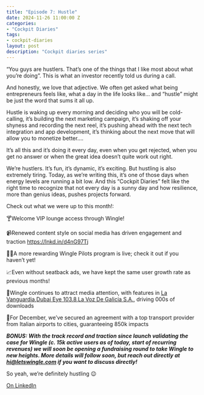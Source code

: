 ```yaml
---
title: "Episode 7: Hustle"
date: 2024-11-26 11:00:00 Z
categories:
- "Cockpit Diaries"
tags:
- cockpit-diaries
layout: post
description: "Cockpit diaries series"
---
```


“You guys are hustlers. That’s one of the things that I like most about what you’re doing”. This is what an investor recently told us during a call.

And honestly, we love that adjective. We often get asked what being entrepreneurs feels like, what a day in the life looks like… and “hustle” might be just the word that sums it all up.

Hustle is waking up every morning and deciding who you will be cold-calling, it’s building the next marketing campaign, it’s shaking off your shyness and recording the next reel, it’s pushing ahead with the next tech integration and app development, it’s thinking about the next move that will allow you to monetize better….

It’s all this and it’s doing it every day, even when you get rejected, when you get no answer or when the great idea doesn’t quite work out right.

We’re hustlers. It’s fun, it’s dynamic, it’s exciting. But hustling is also extremely tiring. Today, as we’re writing this, it’s one of those days when energy levels are running a bit low. And this “Cockpit Diaries” felt like the right time to recognize that not every day is a sunny day and how resilience, more than genius ideas, pushes projects forward.

Check out what we were up to this month!:

🍸Welcome VIP lounge access through Wingle!

📹Renewed content style on social media has driven engagement and traction https://lnkd.in/d4nG97Tj

🧑‍✈️A more rewarding Wingle Pilots program is live; check it out if you haven’t yet!

📈Even without seatback ads, we have kept the same user growth rate as previous months!

📰Wingle continues to attract media attention, with features in [La Vanguardia](https://www.linkedin.com/company/la-vanguardia/),[Dubai Eye 103.8](https://www.linkedin.com/company/dubai-eye-103-8/),[La Voz De Galicia S.A.](https://www.linkedin.com/company/la-voz-de-galicia/), driving 000s of downloads

🚌For December, we’ve secured an agreement with a top transport provider from Italian airports to cities, guaranteeing 850k impacts

***BONUS: With the track record and traction since launch validating the case for Wingle (c. 15k active users as of today, start of recurring revenues) we will soon be opening a fundraising round to take Wingle to new heights. More details will follow soon, but reach out directly at [hi@letswingle.com](mailto:hi@letswingle.com) if you want to discuss directly!***

So yeah, we’re definitely hustling 😉

[On LinkedIn](https://www.linkedin.com/posts/lets-wingle_wingle-letswingle-instagram-profile-activity-7267464791353401345-Af9U/?utm_source=share&utm_medium=member_desktop)